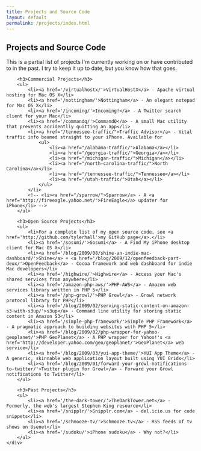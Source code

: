 ```yaml
---
title: Projects and Source Code
layout: default
permalink: /projects/index.html
---
```

<div class='projects' id='bd'> 
	<div class='yui-g band1'> 
		<h2>Projects and Source Code</h2> 
		<p>This is a partial list of projects I'm currently working on or have contributed to in the past.
		I try to keep it up to date, but you know how that goes.</p> 
		
		<h3>Commercial Projects</h3> 
		<ul> 
			<li><a href='/virtualhostx/'>VirtualHostX</a> - Apache virtual hosting for Mac OS X</li> 
            <li><a href='/nottingham/'>Nottingham</a> - An elegant notepad for Mac OS X</li>
			<li><a href='/incoming/'>Incoming!</a> - A Twitter search client for your Mac</li>
			<li><a href='/commandq/'>CommandQ</a> - A small Mac utility that prevents accidentlly quitting an app</li>
			<li><a href="/tennessee-traffic/">Traffic Advisor</a> - Vital traffic info beamed straight to your iPhone. Available for
				<ul>
					<li><a href="/alabama-traffic/">Alabama</a></li>
					<li><a href="/georgia-traffic/">Georgia</a></li>
					<li><a href="/michigan-traffic/">Michigan</a></li>
					<li><a href="/north-carolina-traffic/">North Carolina</a></li>
					<li><a href="/tennessee-traffic/">Tennessee</a></li>
					<li><a href="/utah-traffic/">Utah</a></li>
				</ul>
			</li>
			<!-- <li><a href="/sparrow/">Sparrow</a> - A <a href="http://fireeagle.yahoo.net/">FireEagle</a> updater for iPhone</li> --> 
		</ul> 
		
		<h3>Open Source Projects</h3> 
		<ul> 
			<li>For a complete list of my open source code, see <a href='http://github.com/tylerhall'>my GitHub page</a>.</li> 
			<li><a href='/sosumi/'>Sosumi</a> - A Find My iPhone desktop client for Mac OS X</li> 
			<li><a href='/blog/2009/08/shine-an-indie-mac-dashboard/'>Shine</a> + <a href='/blog/2009/12/openfeedback-part-deux/'>OpenFeedback</a> - Cocoa framework and web dashboard for indie Mac developers</li> 
			<li><a href='/highwire/'>Highwire</a> - Access your Mac's shared services from anywhere</li> 
			<li><a href='/amazon-php-aws/'>PHP-AWS</a> - Amazon web services library written in PHP 5</li> 
			<li><a href='/php-growl/'>PHP Growl</a> - Growl network protocol library for PHP</li> 
			<li><a href='/blog/2009/02/serving-static-content-on-amazon-s3-with-s3up/'>s3up</a> - Command line utility for storing static content in Amazon S3</li> 
			<li><a href='/simple-php-framework/'>Simple PHP Framework</a> - A pragmatic approach to building websites with PHP 5</li> 
			<li><a href='/blog/2009/02/php-wrapper-for-yahoo-geoplanet/'>PHP GeoPlanet</a> - A PHP wrapper for Yahoo!'s <a href='http://developer.yahoo.com/geo/geoplanet/'>GeoPlanet</a> web service</li> 
			<li><a href='/blog/2009/03/yui-app-theme/'>YUI App Theme</a> - A generic, skinnable web application layout built using YUI Grids</li> 
			<li><a href='/blog/2009/01/forward-your-growl-notifications-to-twitter/'>Twitter plugin for Growl</a> - Forward your Growl notifications to Twitter</li> 
		</ul> 
		
		<h3>Past Projects</h3> 
		<ul> 
			<li><a href='/the-dark-tower/'>TheDarkTower.net</a> - Formerly, the web's largest Stephen King resource</li> 
			<li><a href='/snipplr/'>Snipplr.com</a> - del.icio.us for code snippets</li> 
			<li><a href='/schmooze-tv/'>Schmooze.tv</a> - RSS feeds of tv shows on Usenet</li> 
			<li><a href='/sudoku/'>iPhone sudoku</a> - Why not?</li> 
		</ul> 
	</div> 
</div>